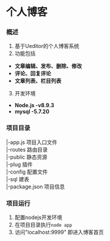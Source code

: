 # 个人博客

### 概述
1. 基于Ueditor的个人博客系统
2. 功能包括
 * **文章编辑、发布、删除、修改**
 * **评论、回复评论**
 * **文章列表、栏目列表**
3. 开发环境
 * **Node.js -v8.9.3**
 * **mysql -5.7.20**

### 项目目录

|-app.js 项目入口文件  
|-routes 路由目录  
|-public 静态资源    
|-plug   插件  
|-config 配置文件  
|-sql 建表  
|-package.json 项目信息

### 项目运行

1. 配置nodejs开发环境
2. 在项目目录执行`node app`
3. 访问"localhost:9999" 即进入博客首页




